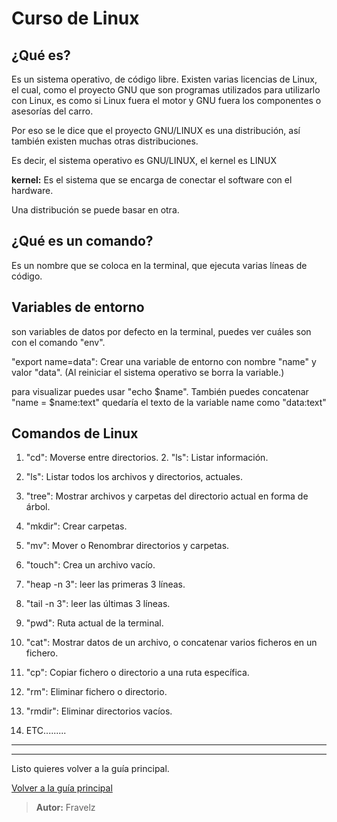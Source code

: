 # Curso de Linux

## ¿Qué es? 

Es un sistema operativo, de código libre. Existen varias licencias de Linux, el cual, como el proyecto GNU que son programas utilizados para utilizarlo con Linux, es como si Linux fuera el motor y GNU fuera los componentes o asesorías del carro.

Por eso se le dice que el proyecto GNU/LINUX es una distribución, así también existen muchas otras distribuciones.

Es decir, el sistema operativo es GNU/LINUX, el kernel es LINUX

**kernel:** Es el sistema que se encarga de conectar el software con el hardware.

Una distribución se puede basar en otra.

## ¿Qué es un comando? 

Es un nombre que se coloca en la terminal, que ejecuta varias líneas de código.

## Variables de entorno

son variables de datos por defecto en la terminal, puedes ver cuáles son con el comando "env".

"export name=data": Crear una variable de entorno con nombre "name" y valor "data". (Al reiniciar el sistema operativo se borra la variable.)

para visualizar puedes usar "echo $name". También puedes concatenar "name = $name:text" quedaría el texto de la variable name como "data:text"

## Comandos de Linux

1. "cd": Moverse entre directorios. 2. "ls": Listar información.

2. "ls": Listar todos los archivos y directorios, actuales.

3. "tree": Mostrar archivos y carpetas del directorio actual en forma de árbol.

4. "mkdir": Crear carpetas.

5. "mv": Mover o Renombrar directorios y carpetas.

6. "touch": Crea un archivo vacío. 

7. "heap -n 3": leer las primeras 3 líneas. 

8. "tail -n 3": leer las últimas 3 líneas. 

9. "pwd": Ruta actual de la terminal.

10. "cat": Mostrar datos de un archivo, o concatenar varios ficheros en un fichero.

11. "cp": Copiar fichero o directorio a una ruta específica.

12. "rm": Eliminar fichero o directorio.

13. "rmdir": Eliminar directorios vacíos.

14. ETC.........

---

---

Listo quieres volver a la guía principal.

[Volver a la guía principal](https://github.com/FraVelz/Curso-de-Hacking?tab=readme-ov-file#2-linux-b%C3%A1sico)

> **Autor:** Fravelz

